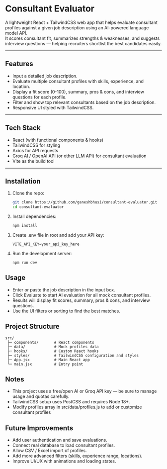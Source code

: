 # Consultant Evaluator

A lightweight React + TailwindCSS web app that helps evaluate consultant profiles against a given job description using an AI-powered language model API.  
It scores consultant fit, summarizes strengths & weaknesses, and suggests interview questions — helping recruiters shortlist the best candidates easily.

---

## Features

- Input a detailed job description.
- Evaluate multiple consultant profiles with skills, experience, and location.
- Display a fit score (0-100), summary, pros & cons, and interview questions for each profile.
- Filter and show top relevant consultants based on the job description.
- Responsive UI styled with TailwindCSS.

---

## Tech Stack

- React (with functional components & hooks)  
- TailwindCSS for styling  
- Axios for API requests  
- Groq AI / OpenAI API (or other LLM API) for consultant evaluation  
- Vite as the build tool  

---

## Installation

1. Clone the repo:

   ```bash
   git clone https://github.com/ganeshbhusi/consultant-evaluator.git
   cd consultant-evaluator
   ```
2. Install dependencies:
    ```bash
    npm install
    ```

3. Create .env file in root and add your API key:
    ```
    VITE_API_KEY=your_api_key_here
    ```

4. Run the development server:
    ```
    npm run dev
    ```

## Usage
- Enter or paste the job description in the input box.
- Click Evaluate to start AI evaluation for all mock consultant profiles.
- Results will display fit scores, summary, pros & cons, and interview questions.
- Use the UI filters or sorting to find the best matches.

## Project Structure
```
src/
 ├─ components/       # React components
 ├─ data/             # Mock profiles data
 ├─ hooks/            # Custom React hooks
 ├─ styles/           # TailwindCSS configuration and styles
 ├─ App.jsx           # Main React app
 └─ main.jsx          # Entry point
```

## Notes
- This project uses a free/open AI or Groq API key — be sure to manage usage and quotas carefully.
- TailwindCSS setup uses PostCSS and requires Node 18+.
- Modify profiles array in src/data/profiles.js to add or customize consultant profiles

## Future Improvements
- Add user authentication and save evaluations.
- Connect real database to load consultant profiles.
- Allow CSV / Excel import of profiles.
- Add more advanced filters (skills, experience range, locations).
- Improve UI/UX with animations and loading states.